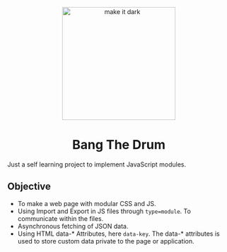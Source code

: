 <p align="center">
  <img  alt="make it dark" height="256px" width="256px" src="https://cdn2.iconfinder.com/data/icons/analytic-investment-and-balanced-scorecard/512/408_drum_drums_instrument_kit_musical_sound_design_producstion-512.png">
</p>
<h1 align="center">Bang The Drum</h1>

Just a self learning project to implement JavaScript modules. 

## Objective
- To make a web page with modular CSS and JS.
- Using Import and Export in JS files through `type=module`. To communicate within the files.
- Asynchronous fetching of JSON data.
- Using HTML data-* Attributes, here `data-key`. The data-* attributes is used to store custom data private to the page or application.
